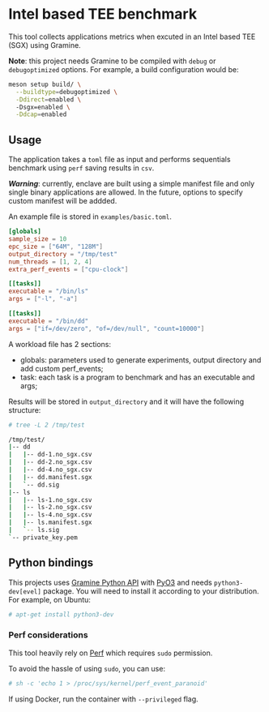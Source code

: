 # Intel based TEE benchmark
This tool collects applications metrics when excuted in an Intel based TEE (SGX) using Gramine.

**Note**: this project needs Gramine to be compiled with `debug` or `debugoptimized` options.
For example, a build configuration would be:

```sh
meson setup build/ \
  --buildtype=debugoptimized \
  -Ddirect=enabled \ 
  -Dsgx=enabled \
  -Ddcap=enabled
```

## Usage
The application takes a `toml` file as input and performs sequentials benchmark using `perf`
saving results in `csv`.

***Warning***: currently, enclave are built using a simple manifest file and only single binary 
applications are allowed. In the future, options to specify custom manifest will be addded.

An example file is stored in `examples/basic.toml`.

```toml
[globals]
sample_size = 10
epc_size = ["64M", "128M"]
output_directory = "/tmp/test"
num_threads = [1, 2, 4]
extra_perf_events = ["cpu-clock"]

[[tasks]]
executable = "/bin/ls"
args = ["-l", "-a"]

[[tasks]]
executable = "/bin/dd"
args = ["if=/dev/zero", "of=/dev/null", "count=10000"]
```
A workload file has 2 sections:
* globals: parameters used to generate experiments, output directory and add custom perf_events;
* task: each task is a program to benchmark and has an executable and args;

Results will be stored in `output_directory` and it will have the following structure:

```sh
# tree -L 2 /tmp/test

/tmp/test/
|-- dd
|   |-- dd-1.no_sgx.csv
|   |-- dd-2.no_sgx.csv
|   |-- dd-4.no_sgx.csv
|   |-- dd.manifest.sgx
|   `-- dd.sig
|-- ls
|   |-- ls-1.no_sgx.csv
|   |-- ls-2.no_sgx.csv
|   |-- ls-4.no_sgx.csv
|   |-- ls.manifest.sgx
|   `-- ls.sig
`-- private_key.pem
```

## Python bindings
This projects uses [Gramine Python API](https://gramine.readthedocs.io/en/stable/python/api.html) 
with [PyO3](https://github.com/PyO3/pyo3) and needs `python3-dev[evel]` package. You will need 
to install it according to your distribution. For example, on Ubuntu:

```sh
# apt-get install python3-dev
```

### Perf considerations
This tool heavily rely on [Perf](https://perfwiki.github.io/main/) which requires `sudo` permission. 

To avoid the hassle of using `sudo`, you can use:

```sh
# sh -c 'echo 1 > /proc/sys/kernel/perf_event_paranoid'
```

If using Docker, run the container with `--privileged` flag.
